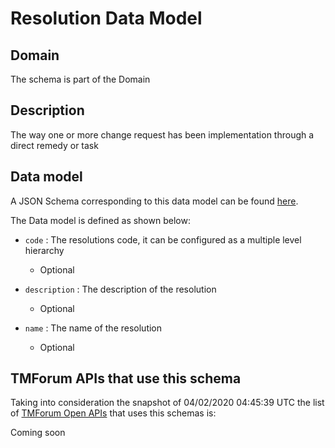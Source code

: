 # Resolution Data Model

## Domain

The  schema is part of the  Domain

## Description

The way one or more change request has been implementation through a direct remedy or task

## Data model

A JSON Schema corresponding to this data model can be found
[here](https://github.com/tmforum-rand/schemas/blob/candidates/Common/Resolution.schema.json).

The Data model is defined as shown below:
- `code` : The resolutions code, it can be configured as a multiple level hierarchy

  - Optional

- `description` : The description of the resolution

  - Optional

- `name` : The name of the resolution

  - Optional





## TMForum APIs that use this schema

Taking into consideration the snapshot of 04/02/2020 04:45:39 UTC the list of [TMForum Open APIs](https://www.tmforum.org/open-apis/) that uses this schemas is:

Coming soon